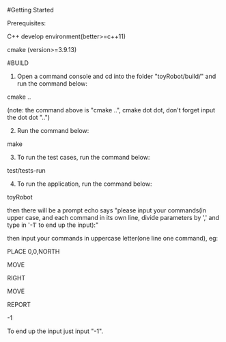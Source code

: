 #Getting Started

Prerequisites:

C++ develop environment(better>=c++11)

cmake (version>=3.9.13)


#BUILD

1. Open a command console and cd into the folder "toyRobot/build/" and run the command below:

cmake ..

(note: the command above is "cmake ..", cmake dot dot, don't forget input the dot dot "..")

2. Run the command below:

make

3. To run the test cases, run the command below:

test/tests-run

4. To run the application, run the command below:

toyRobot

then there will be a prompt echo says "please input your commands(in upper case, and each command in its own line, divide parameters by ',' and  type in '-1' to end up the input):"

then input your commands in uppercase letter(one line one command), eg:

PLACE 0,0,NORTH

MOVE

RIGHT

MOVE

REPORT

-1


To end up the input just input "-1".
